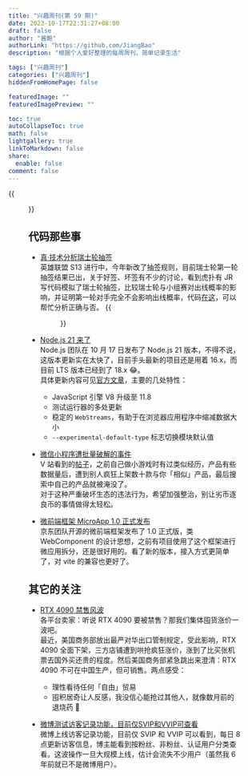 ```yaml
---
title: "兴趣周刊(第 59 期)"
date: 2023-10-17T22:31:27+08:00
draft: false
author: "酱鲍"
authorLink: "https://github.com/JiangBao"
description: "根据个人爱好整理的每周周刊，简单记录生活"

tags: ["兴趣周刊"]
categories: ["兴趣周刊"]
hiddenFromHomePage: false

featuredImage: ""
featuredImagePreview: ""

toc: true
autoCollapseToc: true
math: false
lightgallery: true
linkToMarkdown: false 
share:
  enable: false
comment: false
---
```


<!--more-->
{{<figure src="https://jiangbao-1258001083.cos.ap-shanghai.myqcloud.com/jingshan1014.jpg" title="径山古道偶遇采蜜的蝴蝶">}}

## 代码那些事
* [真·技术分析瑞士轮抽签](https://m.hupu.com/bbs-share/62508080.html?share=share&euid=DFLitQFrO72B6OQctKiyIy4Fp7SOqdp6Bh8lvCbk/YM=&cid=139609826)  
英雄联盟 S13 进行中，今年新改了抽签规则，目前瑞士轮第一轮抽签结果已出，关于好签、坏签有不少的讨论，看到虎扑有 JR 写代码模拟了瑞士轮抽签，比较瑞士轮与小组赛对出线概率的影响，并证明第一轮对手完全不会影响出线概率，代码[在这](https://github.com/fudanchenjiahao/SwissGame)，可以帮忙分析正确与否。
{{<figure src="https://jiangbao-1258001083.cos.ap-shanghai.myqcloud.com/293fddf0-18c7-4f68-8714-0ca5a6dbd99a.jpeg">}}

* [Node.js 21 来了](https://nodejs.org/en/blog/announcements/v21-release-announce)  
Node.js 团队在 10 月 17 日发布了 Node.js 21 版本，不得不说，这版本更新实在太快了，目前手头最新的项目还是用着 16.x，而目前 LTS 版本已经到了 18.x 😂。  
具体更新内容可见[官方文章](https://nodejs.org/en/blog/announcements/v21-release-announce)，主要的几处特性：  
  * JavaScript 引擎 V8 升级至 11.8
  * 测试运行器的多处更新
  * 稳定的 `WebStreams`，有助于在浏览器应用程序中缩减数据大小
  * `--experimental-default-type` 标志切换模块默认值

* [微信小程序遭批量破解的事件](https://developers.weixin.qq.com/community/develop/doc/00048c03f907002ccc7027a926b800)  
V 站看到的[帖子](https://www.v2ex.com/t/982914)，之前自己做小游戏时有过类似经历，产品有些数据量后，遭到别人疯狂上架数十款与你「相似」产品，最后搜索中自己的产品就被淹没了。  
对于这种严重破坏生态的违法行为，希望加强整治，别让劣币逐良币的事情做得太轻松。

* [微前端框架 MicroApp 1.0 正式发布](https://mp.weixin.qq.com/s/Tz4wIrpr10B10r7JWNqZPw)  
京东团队开源的微前端框架发布了 1.0 正式版，类 WebComponent 的设计思想，之前有项目使用了这个框架进行微应用拆分，还是很好用的。看了新的版本，接入方式更简单了，对 vite 的兼容也更好了。

## 其它的关注
* [RTX 4090 禁售风波](https://36kr.com/p/2481326502567814)  
各平台卖家：听说 RTX 4090 要被禁售？那我们集体囤货涨价一波吧。  
最近，美国商务部放出最严对华出口管制规定，受此影响，RTX 4090 全面下架，三方店铺遭到哄抢疯狂涨价，涨到了比买张机票去国外买还贵的程度。然后美国商务部紧急跳出来澄清：RTX 4090 不可在中国生产，但可销售。两点感受：
  * 理性看待任何「自由」贸易  
  * 囤积居奇让人反感，我没信心能抢过其他人，就像数月前的退烧药 🐶

* [微博测试访客记录功能，目前仅SVIP和VVIP可查看](https://www.donews.com/news/detail/8/3741075.html)  
微博上线访客记录功能，目前仅 SVIP 和 VVIP 可以看到，每日 8 点更新访客信息，博主能看到按粉丝、非粉丝、认证用户分类查看。这波操作一旦大规模上线，估计会流失不少用户（虽然我 6 年前就已不是微博用户）。